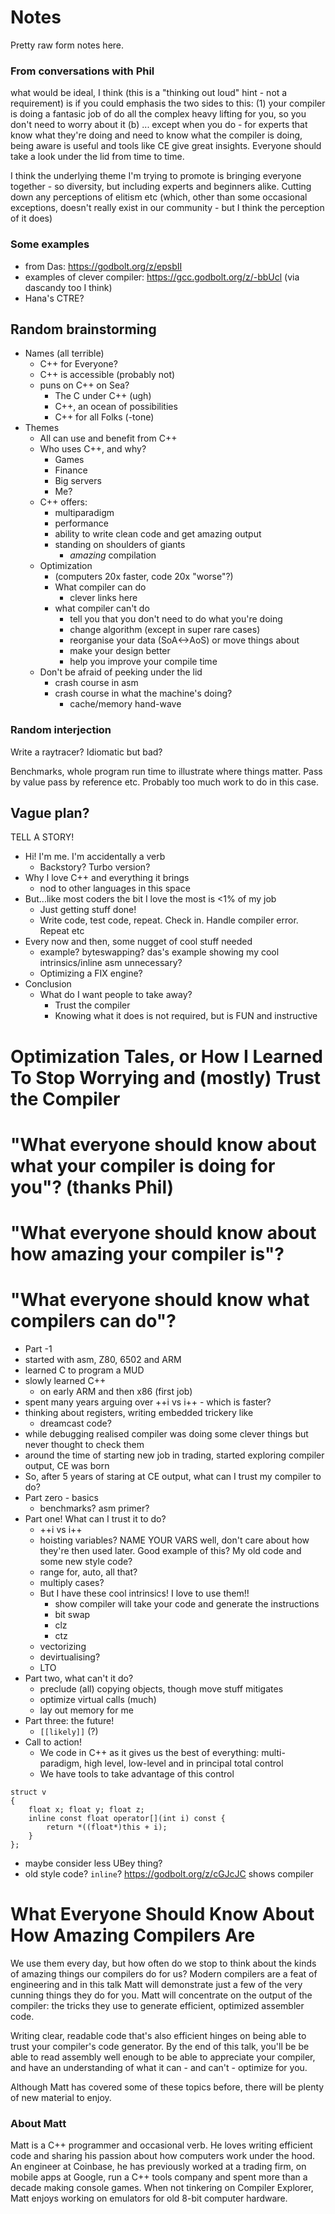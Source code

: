 # Notes

Pretty raw form notes here.

### From conversations with Phil

what would be ideal, I think (this is a "thinking out loud" hint - not a requirement) is if you could emphasis the two 
sides to this: (1) your compiler is doing a fantasic job of do all the complex heavy lifting for you, so you don't need 
to worry about it (b) ... except when you do - for experts that know what they're doing and need to know what the 
compiler is doing, being aware is useful and tools like CE give great insights. Everyone should take a look under the 
lid from time to time.

I think the underlying theme I'm trying to promote is bringing everyone together - so diversity, but including experts
and beginners alike. Cutting down any perceptions of elitism etc (which, other than some occasional exceptions, doesn't
really exist in our community - but I think the perception of it does)

### Some examples

* from Das: https://godbolt.org/z/epsbII
* examples of clever compiler: https://gcc.godbolt.org/z/-bbUcl (via dascandy too I think)
* Hana's CTRE?

## Random brainstorming

* Names (all terrible)
  * C++ for Everyone?
  * C++ is accessible (probably not)
  * puns on C++ on Sea?
    * The C under C++ (ugh)
    * C++, an ocean of possibilities
    * C++ for all Folks (-tone)
* Themes
  * All can use and benefit from C++
  * Who uses C++, and why?
    * Games
    * Finance
    * Big servers
    * Me?
  * C++ offers:
    * multiparadigm
    * performance
    * ability to write clean code and get amazing output
    * standing on shoulders of giants 
      * _amazing_ compilation
  * Optimization
    * (computers 20x faster, code 20x "worse"?)
    * What compiler can do
      * clever links here
    * what compiler can't do
      * tell you that you don't need to do what you're doing
      * change algorithm (except in super rare cases)
      * reorganise your data (SoA<->AoS) or move things about
      * make your design better
      * help you improve your compile time
  * Don't be afraid of peeking under the lid
    * crash course in asm
    * crash course in what the machine's doing?
      * cache/memory hand-wave

### Random interjection
Write a raytracer? Idiomatic but bad?

Benchmarks, whole program run time to illustrate where things matter.
Pass by value pass by reference etc. Probably too much work to do in this case.

## Vague plan? 
TELL A STORY!
* Hi! I'm me. I'm accidentally a verb
  * Backstory? Turbo version?
* Why I love C++ and everything it brings
  * nod to other languages in this space
* But...like most coders the bit I love the most is <1% of my job
  * Just getting stuff done!
  * Write code, test code, repeat. Check in. Handle compiler error. Repeat etc
* Every now and then, some nugget of cool stuff needed
  * example? byteswapping? das's example showing my cool intrinsics/inline asm unnecessary?
  * Optimizing a FIX engine?
* Conclusion
  * What do I want people to take away?
    * Trust the compiler
    * Knowing what it does is not required, but is FUN and instructive
    
    
# Optimization Tales, or How I Learned To Stop Worrying and (mostly) Trust the Compiler 
# "What everyone should know about what your compiler is doing for you"? (thanks Phil)
# "What everyone should know about how amazing your compiler is"?
# "What everyone should know what compilers can do"?
- Part -1
- started with asm, Z80, 6502 and ARM
- learned C to program a MUD
- slowly learned C++
  - on early ARM and then x86 (first job)
- spent many years arguing over ++i vs i++ - which is faster?
- thinking about registers, writing embedded trickery like
  - dreamcast code?
- while debugging realised compiler was doing some clever things but never thought to check them
- around the time of starting new job in trading, started exploring compiler output, CE was born
- So, after 5 years of staring at CE output, what can I trust my compiler to do?
- Part zero - basics
  - benchmarks? asm primer?
- Part one! What can I trust it to do?
  - ++i vs i++
  - hoisting variables? NAME YOUR VARS well, don't care about how they're then used later. Good example of this? My old
    code and some new style code?
  - range for, auto, all that?
  - multiply cases?
  - But I have these cool intrinsics! I love to use them!!
    - show compiler will take your code and generate the instructions
    - bit swap
    - clz
    - ctz
  - vectorizing
  - devirtualising?
  - LTO
- Part two, what can't it do?
  - preclude (all) copying objects, though move stuff mitigates
  - optimize virtual calls (much)
  - lay out memory for me
- Part three: the future!
  - `[[likely]]` (?)
- Call to action!
  - We code in C++ as it gives us the best of everything: multi-paradigm, high level, low-level and in principal total
    control
  - We have tools to take advantage of this control
  
  
```
struct v
{
    float x; float y; float z;
    inline const float operator[](int i) const {
        return *((float*)this + i);
    }
};
```
- maybe consider less UBey thing?
- old style code? `inline`? https://godbolt.org/z/cGJcJC shows compiler 
  
# What Everyone Should Know About How Amazing Compilers Are

We use them every day, but how often do we stop to think about the kinds of amazing
things our compilers do for us? Modern compilers are a feat of engineering and in this
talk Matt will demonstrate just a few of the very cunning things they do for you.
Matt will concentrate on the output of the compiler: the tricks they use to generate
efficient, optimized assembler code. 

Writing clear, readable code that's also efficient hinges on being able to trust your
compiler's code generator. By the end of this talk, you'll be be able to read assembly
well enough to be able to appreciate your compiler, and have an understanding of what 
it can - and can't - optimize for you. 

Although Matt has covered some of these topics before, there will be plenty of new
material to enjoy.

### About Matt

Matt is a C++ programmer and occasional verb. He loves writing efficient code and sharing his passion about how 
computers work under the hood. An engineer at Coinbase, he has previously worked at a trading firm, on mobile apps at 
Google, run a C++ tools company and spent more than a decade making console games. When not tinkering on Compiler 
Explorer, Matt enjoys working on emulators for old 8-bit computer hardware.